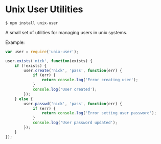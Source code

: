 # Unix User Utilities

```
$ npm install unix-user
```

A small set of utilities for managing users in unix systems.

Example:

```javascript
var user = require('unix-user');

user.exists('nick', function(exists) {
	if (!exists) {
		user.create('nick', 'pass', function(err) {
			if (err) {
				return console.log('Error creating user');
			}
			console.log('User created');
		});
	} else {
		user.passwd('nick', 'pass', function(err) {
			if (err) {
				return console.log('Error setting user password');
			}
			console.log('User password updated');
		});
	}
});

```
